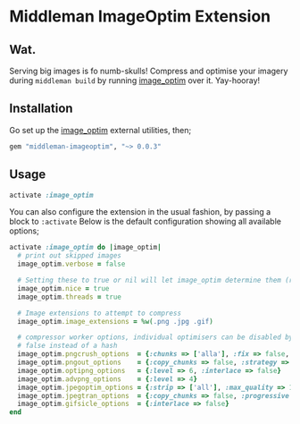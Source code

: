 # Middleman ImageOptim Extension

## Wat.

Serving big images is fo numb-skulls! Compress and optimise your imagery during `middleman build` by running [image_optim](https://github.com/toy/image_optim) over it. Yay-hooray!

## Installation

Go set up the [image_optim](https://github.com/toy/image_optim) external utilities, then;

```ruby
gem "middleman-imageoptim", "~> 0.0.3"
```

## Usage

```ruby
activate :image_optim
```

You can also configure the extension in the usual fashion, by passing a block to `:activate`
Below is the default configuration showing all available options;

```ruby
activate :image_optim do |image_optim|
  # print out skipped images
  image_optim.verbose = false

  # Setting these to true or nil will let image_optim determine them (recommended)
  image_optim.nice = true
  image_optim.threads = true

  # Image extensions to attempt to compress
  image_optim.image_extensions = %w(.png .jpg .gif)

  # compressor worker options, individual optimisers can be disabled by passing
  # false instead of a hash
  image_optim.pngcrush_options  = {:chunks => ['alla'], :fix => false, :brute => false}
  image_optim.pngout_options    = {:copy_chunks => false, :strategy => 0}
  image_optim.optipng_options   = {:level => 6, :interlace => false}
  image_optim.advpng_options    = {:level => 4}
  image_optim.jpegoptim_options = {:strip => ['all'], :max_quality => 100}
  image_optim.jpegtran_options  = {:copy_chunks => false, :progressive => true, :jpegrescan => true}
  image_optim.gifsicle_options  = {:interlace => false}
end
```
